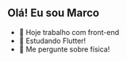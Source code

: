 ## Olá! Eu sou Marco 

- 🔭 Hoje trabalho com front-end
- 🌱 Estudando Flutter!
- 💬 Me pergunte sobre física!





